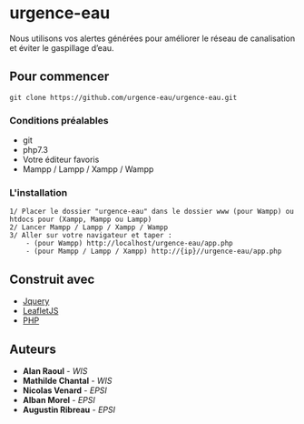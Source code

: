 # urgence-eau

Nous utilisons vos alertes générées pour améliorer le réseau de canalisation et éviter le gaspillage d’eau. 

## Pour commencer
`git clone https://github.com/urgence-eau/urgence-eau.git`

### Conditions préalables
- git
- php7.3
- Votre éditeur favoris
- Mampp / Lampp / Xampp / Wampp

### L'installation
```
1/ Placer le dossier "urgence-eau" dans le dossier www (pour Wampp) ou htdocs pour (Xampp, Mampp ou Lampp)
2/ Lancer Mampp / Lampp / Xampp / Wampp
3/ Aller sur votre navigateur et taper :
    - (pour Wampp) http://localhost/urgence-eau/app.php
    - (pour Mampp / Lampp / Xampp) http://{ip}//urgence-eau/app.php
```

## Construit avec
- <a href="https://jquery.com/">Jquery</a>
- <a href="https://leafletjs.com/">LeafletJS</a>
- <a href="https://www.php.net/manual/fr/intro-whatis.php">PHP</a>

## Auteurs
- <b>Alan Raoul</b> - <i>WIS</i>
- <b>Mathilde Chantal</b> - <i>WIS</i>
- <b>Nicolas Venard</b> - <i>EPSI</i>
- <b>Alban Morel</b> - <i>EPSI</i>
- <b>Augustin Ribreau</b> - <i>EPSI</i>
